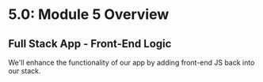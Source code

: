 # 5.0: Module 5 Overview

## **Full Stack App - Front-End Logic**

We'll enhance the functionality of our app by adding front-end JS back into our stack.